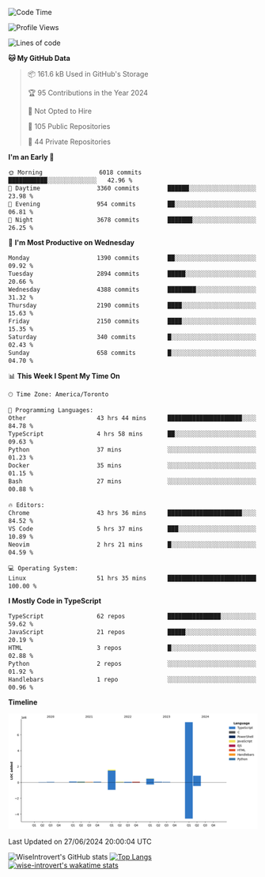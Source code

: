 <!--START_SECTION:waka-->
![Code Time](http://img.shields.io/badge/Code%20Time-1%2C812%20hrs%2048%20mins-blue)

![Profile Views](http://img.shields.io/badge/Profile%20Views-0-blue)

![Lines of code](https://img.shields.io/badge/From%20Hello%20World%20I%27ve%20Written-11.2%20million%20lines%20of%20code-blue)

**🐱 My GitHub Data** 

> 📦 161.6 kB Used in GitHub's Storage 
 > 
> 🏆 95 Contributions in the Year 2024
 > 
> 🚫 Not Opted to Hire
 > 
> 📜 105 Public Repositories 
 > 
> 🔑 44 Private Repositories 
 > 
**I'm an Early 🐤** 

```text
🌞 Morning                6018 commits        ███████████░░░░░░░░░░░░░░   42.96 % 
🌆 Daytime                3360 commits        ██████░░░░░░░░░░░░░░░░░░░   23.98 % 
🌃 Evening                954 commits         ██░░░░░░░░░░░░░░░░░░░░░░░   06.81 % 
🌙 Night                  3678 commits        ███████░░░░░░░░░░░░░░░░░░   26.25 % 
```
📅 **I'm Most Productive on Wednesday** 

```text
Monday                   1390 commits        ██░░░░░░░░░░░░░░░░░░░░░░░   09.92 % 
Tuesday                  2894 commits        █████░░░░░░░░░░░░░░░░░░░░   20.66 % 
Wednesday                4388 commits        ████████░░░░░░░░░░░░░░░░░   31.32 % 
Thursday                 2190 commits        ████░░░░░░░░░░░░░░░░░░░░░   15.63 % 
Friday                   2150 commits        ████░░░░░░░░░░░░░░░░░░░░░   15.35 % 
Saturday                 340 commits         █░░░░░░░░░░░░░░░░░░░░░░░░   02.43 % 
Sunday                   658 commits         █░░░░░░░░░░░░░░░░░░░░░░░░   04.70 % 
```


📊 **This Week I Spent My Time On** 

```text
🕑︎ Time Zone: America/Toronto

💬 Programming Languages: 
Other                    43 hrs 44 mins      █████████████████████░░░░   84.78 % 
TypeScript               4 hrs 58 mins       ██░░░░░░░░░░░░░░░░░░░░░░░   09.63 % 
Python                   37 mins             ░░░░░░░░░░░░░░░░░░░░░░░░░   01.23 % 
Docker                   35 mins             ░░░░░░░░░░░░░░░░░░░░░░░░░   01.15 % 
Bash                     27 mins             ░░░░░░░░░░░░░░░░░░░░░░░░░   00.88 % 

🔥 Editors: 
Chrome                   43 hrs 36 mins      █████████████████████░░░░   84.52 % 
VS Code                  5 hrs 37 mins       ███░░░░░░░░░░░░░░░░░░░░░░   10.89 % 
Neovim                   2 hrs 21 mins       █░░░░░░░░░░░░░░░░░░░░░░░░   04.59 % 

💻 Operating System: 
Linux                    51 hrs 35 mins      █████████████████████████   100.00 % 
```

**I Mostly Code in TypeScript** 

```text
TypeScript               62 repos            ███████████████░░░░░░░░░░   59.62 % 
JavaScript               21 repos            █████░░░░░░░░░░░░░░░░░░░░   20.19 % 
HTML                     3 repos             █░░░░░░░░░░░░░░░░░░░░░░░░   02.88 % 
Python                   2 repos             ░░░░░░░░░░░░░░░░░░░░░░░░░   01.92 % 
Handlebars               1 repo              ░░░░░░░░░░░░░░░░░░░░░░░░░   00.96 % 
```



**Timeline**

![Lines of Code chart](https://raw.githubusercontent.com/wise-introvert/wise-introvert/master/assets/bar_graph.png)


 Last Updated on 27/06/2024 20:00:04 UTC
<!--END_SECTION:waka-->

![WiseIntrovert's GitHub stats](https://github-readme-stats.vercel.app/api?username=wise-introvert&count_private=true&show_icons=true)
[![Top Langs](https://github-readme-stats.vercel.app/api/top-langs/?username=wise-introvert&langs_count=10)](https://github.com/anuraghazra/github-readme-stats)
[![wise-introvert's wakatime stats](https://github-readme-stats.vercel.app/api/wakatime?username=wiseintrovert)](https://github.com/anuraghazra/github-readme-stats)

